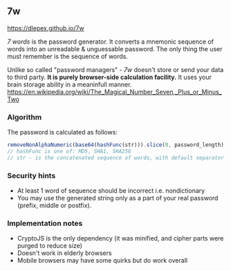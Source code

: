 ## 7w

https://dlepex.github.io/7w

*7 words* is the password generator. It converts a mnemonic sequence of words into an
unreadable  & unguessable password.
The only thing the user must remember is the sequence of words.


Unlike so called "password managers" - *7w* doesn't store or send your data to third party. **It is
purely browser-side calculation facility.** It uses your brain storage ability in a meaninfull manner. https://en.wikipedia.org/wiki/The_Magical_Number_Seven,_Plus_or_Minus_Two

### Algorithm

The password is calculated as follows:
```javascript
removeNonAlphaNumeric(base64(hashFunc(str))).slice(0, password_length)
// hashFunc is one of: MD5, SHA1, SHA256
// str - is the concatenated sequence of words, with default separator == 1 space
```

### Security hints

* At least 1 word of sequence should be incorrect i.e. nondictionary
* You may use the generated string only as a part of your real password (prefix, middle or postfix).

### Implementation notes


* CryptoJS is the only dependency (it was minified, and cipher parts were purged to reduce size)
* Doesn't work in elderly browsers
* Mobile browsers may have some quirks but do work overall